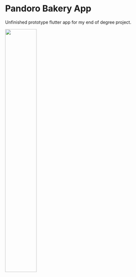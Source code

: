 # Pandoro Bakery App
Unfinished prototype flutter app for my end of degree project.


<img src="https://user-images.githubusercontent.com/110344381/231520041-302cfd56-bd1d-4355-9177-3d24ee984ab8.jpg" width=45% height=45%>
